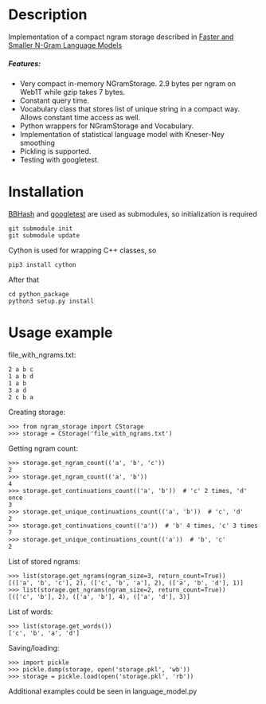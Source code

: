 # Description
Implementation of a compact ngram storage described in 
[Faster and Smaller N-Gram Language Models](https://www.aclweb.org/anthology/P11-1027.pdf)

##### Features:
* Very compact in-memory NGramStorage. 2.9 bytes per ngram on Web1T while gzip takes 7 bytes.
* Constant query time.
* Vocabulary class that stores list of unique string in a compact way. 
Allows constant time access as well.
* Python wrappers for NGramStorage and Vocabulary.
* Implementation of statistical language model with Kneser-Ney smoothing
* Pickling is supported.
* Testing with googletest.

# Installation
[BBHash](https://github.com/rizkg/BBHash) and [googletest](https://github.com/google/googletest) 
are used as submodules, so initialization is required

    git submodule init
    git submodule update

Cython is used for wrapping C++ classes, so 

    pip3 install cython
    
After that

    cd python_package
    python3 setup.py install
    
# Usage example
file_with_ngrams.txt:

    2 a b c
    1 a b d
    1 a b
    3 a d
    2 c b a
    

Creating storage:

    >>> from ngram_storage import CStorage
    >>> storage = CStorage('file_with_ngrams.txt')
    
Getting ngram count:

    >>> storage.get_ngram_count(('a', 'b', 'c'))
    2
    >>> storage.get_ngram_count(('a', 'b'))
    4
    >>> storage.get_continuations_count(('a', 'b'))  # 'c' 2 times, 'd' once
    3
    >>> storage.get_unique_continuations_count(('a', 'b'))  # 'c', 'd'
    2
    >>> storage.get_continuations_count(('a'))  # 'b' 4 times, 'c' 3 times
    7
    >>> storage.get_unique_continuations_count(('a'))  # 'b', 'c'
    2
    
List of stored ngrams:
    
    >>> list(storage.get_ngrams(ngram_size=3, return_count=True))
    [(['a', 'b', 'c'], 2), (['c', 'b', 'a'], 2), (['a', 'b', 'd'], 1)]
    >>> list(storage.get_ngrams(ngram_size=2, return_count=True))
    [(['c', 'b'], 2), (['a', 'b'], 4), (['a', 'd'], 3)]
    
List of words:

    >>> list(storage.get_words())
    ['c', 'b', 'a', 'd']
    
Saving/loading:

    >>> import pickle
    >>> pickle.dump(storage, open('storage.pkl', 'wb'))
    >>> storage = pickle.load(open('storage.pkl', 'rb'))
    
Additional examples could be seen in language_model.py